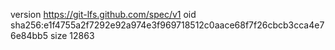 version https://git-lfs.github.com/spec/v1
oid sha256:e1f4755a2f7292e92a974e3f969718512c0aace68f7f26cbcb3cca4e76e84bb5
size 12863
